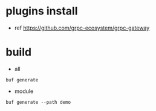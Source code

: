 # plugins install
- ref https://github.com/grpc-ecosystem/grpc-gateway

# build
- all
```
buf generate
```

- module
```
buf generate --path demo
```

